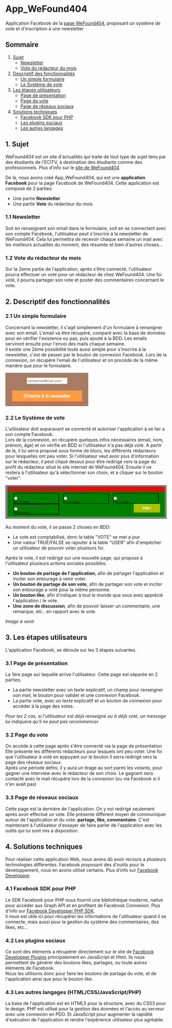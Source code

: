 # App_WeFound404
Application Facebook de la [page WeFound404](https://www.facebook.com/wefound404), proposant un système de vote et d'inscription à une newsletter


## Sommaire
1. [Sujet](#sujet)
    * [Newsletter](#newsl)
    * [Vote du rédacteur du mois](#vote)
2. [Descriptif des fonctionnalités](#descFonc)
    * [Un simple formulaire](#simForm)
    * [Le Système de vote](#systVote)
3. [Les étapes utilisateurs](#etapUtil)
    * [Page de présentation](#Ppres)
    * [Page du vote](#Pvote)
    * [Page de réseaux sociaux](#Prs)
4. [Solutions techniques](#solTech)
    * [Facebook SDK pour PHP](#FbSDK)
    * [Les plugins sociaux](#plugSoc)
    * [Les autres langages](#autrLang)



## 1. Sujet <a id="sujet"></a> 

WeFound404 est un site d'actualités qui traite de tout type de sujet tenu par des étudiants de l'ECITV,
à destination des étudiants comme des professionnels. Plus d'info sur le [site de WeFound404](http://wefound404.fr/)

De là, nous avons créé App_WeFound404, qui est une **application Facebook** pour la page Facebook de WeFound404.
Cette application est composé de 2 parties:
* Une partie **Newsletter**
* Une partie **Vote** du rédacteur du mois

### 1.1 Newsletter <a id="newsl"></a> 
Soit en renseignant son email dans le formulaire, soit en se connectant avec son compte Facebook, l'utilisateur peut s'inscrire à la newsletter de WeFound404.
Cela lui permettra de recevoir chaque semaine un mail avec les meilleurs actualités du moment, des résumés et bien d'autres choses...

### 1.2 Vote du rédacteur du mois <a id="vote"></a> 
Sur la 2eme partie de l'application, après s'être connecté, l'utilisateur pourra effectuer un vote pour un rédacteur de chez WeFound404. Une foi voté, il pourra partager son vote et poster des commentaires concernant le vote.




## 2. Descriptif des fonctionnalités <a id="descFonc"></a> 
### 2.1 Un simple formulaire <a id="simForm"></a>
Concernant la newsletter, il s'agit simplement d'un formulaire à renseigner avec son email. L'email va être récupéré, comparé avec la base de données pour en vérifier l'existence ou pas, puis ajouté à la BDD. Les emails serviront ensuite pour l'envoi des mails chaque semaine.<br>
Il existe une 2éme possibilité toute aussi simple pour s'inscrire à la newsletter, c'est de passer par le bouton de connexion Facebook. Lors de la connexion, on récupère l'email de l'utilisateur et on procède de la même manière que pour le formulaire.

![Alt text](/img/field_newsletter.png "Formulaire d'inscription")

### 2.2 Le Système de vote <a id="systVote"></a> 
L'utilisateur doit auparavant se connecté et autoriser l'application à se lier a son compte Facebook.<br/>
Lors de la connexion, on récupère quelques infos nécessaires (email, nom, prénom, âge) et on vérifie en BDD si l'utilisateur n'a pas déjà voté.
A partir de là, il lui serra proposé sous forme de blocs, les différents rédacteurs pour lesquelles ont peu voter.
Si l'utilisateur veut avoir plus d'information sur le rédacteur, il peut cliqué dessus pour être redirigé vers la page du profil du rédacteur situé le site internet de WeFound404.
Ensuite il ne restera à l'utilisateur qu'à sélectionner son choix, et a cliquer sur le bouton "voter".

![Alt text](/img/field_vote.png "Formulaire de vote")

Au moment du vote, il se passe 2 choses en BDD:
* Le vote est comptabilisé, donc la table "VOTE" se met a jour
* Une valeur TRUE/FALSE se rajouter à la table "USER" afin d'empêcher un utilisateur de pouvoir voter plusieurs foi. 

Aprés le vote, il est redirigé sur une nouvelle page, qui propose à l'utilisateur plusieurs actions sociales possibles:
* **Un bouton de partage de l'application**, afin de partager l'application et inciter son entourage à venir voter.
* **Un bouton de partage de son vote**, afin de partager son vote et inciter son entourage a voté pour la même personne.
* **Un bouton like**, afin d'indiquer à tout le monde que vous avez apprécié l'application / le vote.
* **Une zone de discussion**, afin de pouvoir laisser un commentaire, une remarque, etc.. en rapport avec le vote.

*Image à venir*



## 3. Les étapes utilisateurs <a id="etapUtil"></a> 
L'application Facebook, se déroule sur les 3 étapes suivantes.

### 3.1 Page de présentation <a id="Ppres"></a> 
La 1ére page sur laquelle arrive l'utilisateur. Cette page est séparée en 2 parties:
* La partie newsletter avec un texte explicatif, un champ pour renseigner son mail, le bouton pour valider et une connexion Facebook.
* La partie vote, avec un texte explicatif et un bouton de connexion pour accéder à la page des votes.

*Pour les 2 cas, si l'utilisateur est déjà renseigné ou à déjà voté, un message lui indiquera qu'il ne peut pas recommencer*

### 3.2 Page du vote <a id="Pvote"></a>
On accéde à cette page après s'être connecté via la page de présentation.<br>
Elle présente les différents rédacteurs pour lesquels ont peu voter. Une foi que l'utilisateur à voté en appuyant sur le bouton il serra redirigé vers la page des réseaux sociaux.<br>
Après une période défini, il y aura un tirage au sort parmi les votants, pour gagner une interview avec le rédacteur de son choix. Le gagnant sera contacté avec le mail récupéré lors de la connexion (ou via Facebook si il n'en avait pas)

### 3.3 Page de réseaux sociaux <a id="Prs"></a> 
Cette page est la derniére de l'application. On y est redirigé seulement aprés avoir effectué un vote.
Elle présente different moyen de communiquer autour de l'application et du vote: **partage, like, commentaire**.
C'est maintenant à l'utilisateur d'essayer de faire parler de l'application avec les outils qui lui sont mis à disposition.



## 4. Solutions techniques <a id="solTech"></a> 

Pour réaliser cette application Web, nous avons dû avoir recours a plusieurs technologies différentes.
Facebook proposant des d'outils pour le développement, nous en avons utilisé certains. Plus d'info sur [Facebook Developper](https://developers.facebook.com/).

### 4.1 Facebook SDK pour PHP <a id="FbSDK"></a> 
Le SDK Facebook pour PHP nous fournit une bibliothèque moderne, native pour accéder aux Graph API  et en profitant de Facebook Connexion. Plus d'info sur [Facebook Developper PHP SDK](https://developers.facebook.com/docs/reference/php/4.0.0).<br>
Il nous est utile ici pour récupérer les informations de l'utilisateur quand il se connecte, mais aussi pour la gestion du système des commentaires, des likes, etc...

### 4.2 Les plugins sociaux <a id="plugSoc"></a> 
Ce sont des éléments a récupérer directement sur le site de [Facebook Developper Plugins](https://developers.facebook.com/docs/plugins) principalement en JavaScript et Html. Ils nous permettent de générer des boutons likes, partages, ou toute autres éléments de Facebook.<br>
Nous les utilisons donc pour faire les boutons de partage du vote, et de l'application ainsi que pour le bouton like.  

### 4.3 Les autres langages (HTML/CSS/JavaScript/PHP) <a id="autrLang"></a> 
La base de l'application est en HTML5 pour la structure, avec du CSS3 pour le design.
PHP est utilisé pour la gestion des données et l'accès au serveur avec une connexion en PDO. Et JavaScript pour augmenter la rapidité d'exécution de l'application et rendre l'expérience utilisateur plus agréable.




